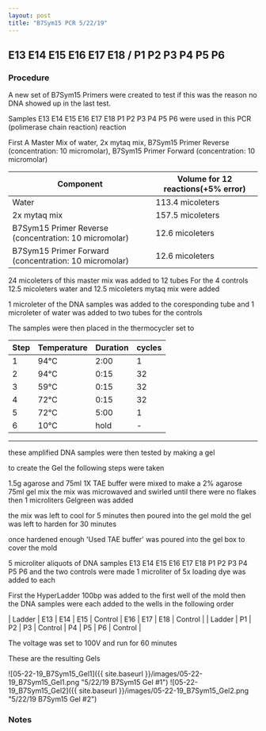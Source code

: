 ```yaml
---
layout: post
title: "B7Sym15 PCR 5/22/19"
---
```


##   E13 E14 E15 E16 E17 E18 / P1 P2 P3 P4 P5 P6 

### Procedure

A new set of B7Sym15 Primers were created to test if this was the reason no DNA showed up in the last test.

Samples E13 E14 E15 E16 E17 E18 P1 P2 P3 P4 P5 P6 were used in this PCR (polimerase chain reaction) reaction 

First A Master Mix of water, 2x mytaq mix, B7Sym15 Primer Reverse (concentration: 10 micromolar), B7Sym15 Primer Forward (concentration: 10 micromolar)


|Component| Volume for 12 reactions(+5% error)|
|---------|---------------------------|
|Water| 113.4 micoleters|
|2x mytaq mix| 157.5 micoleters|
|B7Sym15 Primer Reverse (concentration: 10 micromolar)| 12.6 micoleters|
|B7Sym15 Primer Forward (concentration: 10 micromolar)| 12.6 micoleters|

24 micoleters of this master mix was added to 12 tubes 
For the 4 controls 12.5 micoleters water and 12.5 micoleters mytaq mix were added

1 microleter of the DNA samples was added to the coresponding tube
and 1 microleter of water was added to two tubes for the controls

The samples were then placed in the thermocycler set to 


|Step|Temperature|Duration|cycles|
|----|-------|--------|-------|
|1|94°C|2:00|1|
|2|94°C|0:15|32|
|3|59°C|0:15|32|
|4|72°C|0:15|32|
|5|72°C|5:00|1|
|6|10°C|hold|-|

___________

these amplified DNA samples were then tested by making a gel

to create the Gel the following steps were taken 

1.5g agarose and 75ml 1X TAE buffer were mixed to make a 2% agarose 75ml gel mix 
the mix was microwaved and swirled until there were no flakes 
then 1 microliters Gelgreen was added

the mix was left to cool for 5 minutes then poured into the gel mold
the gel was left to harden for 30 minutes 

once hardened enough 'Used TAE buffer' was poured into the gel box to cover the mold

5 microliter aliquots of DNA samples E13 E14 E15 E16 E17 E18 P1 P2 P3 P4 P5 P6 and the two controls were made 
1 microliter of 5x loading dye was added to each

First the HyperLadder 100bp was added to the first well of the mold 
then the DNA samples were each added to the wells in the following order 

| Ladder | E13 | E14 | E15 | Control | E16 | E17 | E18 | Control |
| Ladder | P1 | P2 | P3 | Control | P4 | P5 | P6 | Control |

The voltage was set to 100V and run for 60 minutes


These are the resulting Gels

![05-22-19_B7Sym15_Gel1]({{ site.baseurl }}/images/05-22-19_B7Sym15_Gel1.png "5/22/19 B7Sym15 Gel #1")
![05-22-19_B7Sym15_Gel2]({{ site.baseurl }}/images/05-22-19_B7Sym15_Gel2.png "5/22/19 B7Sym15 Gel #2")

### Notes